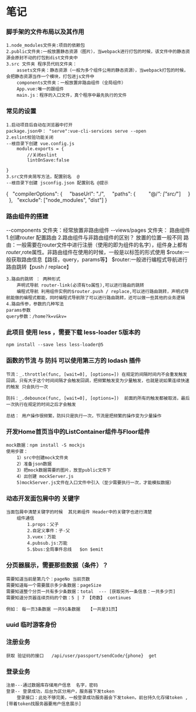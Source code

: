# 笔记

### 脚手架的文件布局以及其作用
    1.node_modules文件夹:项目的依赖包
    2.public文件夹:一般放置静态资源（图片），当webpack进行打包的时候，该文件中的静态资源会原封不动的打包到dist文件夹中
    3.src 文件夹 程序员代码文件夹：
        assets文件夹：静态资源（一般为多个组件公用的静态资源），当webpack打包的时候，会把静态资源当作一个模块，打包进js文件中
        components文件夹：一般放置非路由组件（全局组件）
        App.vue:唯一的跟组件
        main.js：程序的入口文件，真个程序中最先执行的文件
### 常见的设置
    1.启动项目后自动在浏览器中打开
	package.json中： "serve":vue-cli-services serve --open
    2.eslint校验功能关闭
	--根目录下创建 vue.config.js
		module.exports = {
			//关闭eslint
			lintOnSave:false
	
	}
    3.src文件夹简写方法，配置别名  @
	--根目录下创建 jsconfig.json 配置别名 @提示
{
	  "compilerOptions": {
	    "baseUrl": "./",
	    "paths": {
	        "@/*": ["src/*"]
	    }
	  },
	  "exclude": ["node_modules", "dist"]
	}


### 路由组件的搭建
   --components 文件夹：经常放置非路由组件
   --views/pages 文件夹： 路由组件
	1.创建router
		配置路由
	2.路由组件与非路由组件的区别？
		放置的位置一般不同
		路由：一般需要在router文件中进行注册（使用的即为组件的名字），组件身上都有$router,$rote属性。非路由组件在使用的时候，一般是以标签的形式使用
			$route:一般获取路由信息【路径，query，params等】
			$router:一般进行编程式导航进行路由跳转【push / replace】

	3.路由的跳转 ： 两种形式
		声明式导航 router-link(必须有to属性),可以进行路由的跳转
		编程式导航 利用组件实例的$router.push / replace,可以进行路由跳转，声明式导航能做的编程式都能，同时编程式导航除了可以进行路由跳转，还可以做一些其他的业务逻辑
    4.路由传参，参数的几种写法
    params参数
    query参数：/home?k=v&kv= 
		


### 此项目 使用 less ，需要下载 less-loader 5版本的
    npm install --save less less-loader@5


### 函数的节流 与 防抖  可以使用第三方的 lodash 插件
	节流：_.throttle(func, [wait=0], [options=]) 在规定的间隔时间内不会重发触发回调，只有大于这个时间间隔才会触发回调，把频繁触发变为少量触发，也就是说如果连续快速的触发 只会执行一次

	防抖：_.debounce(func, [wait=0], [options=])  前面的所有的触发都被取消，最后一次执行在规定的时间之后才会触发

	总结： 用户操作很频繁，防抖只是执行一次，节流是把频繁的操作变为少量操作

### 开发Home首页当中的ListContainer组件与Floor组件
	mock数据：npm install -S mockjs
	使用步骤：
		1）src中创建mock文件夹
		2）准备json数据
		3）把mock数据需要的图片，放至public文件下
		4）出创建 mockServer.js
		5)mockServer.js文件在入口文件中引入（至少需要执行一次，才能模拟数据）
### 动态开发面包屑中的 关键字
	当面包屑中清楚关键字的时候  其兄弟组件 Header中的关键字也进行清楚
		组件通信
			1.props：父子
			2.自定义事件：子-父
			3.vuex：万能
			4.pubsub.js:万能
			5.$bus:全局事件总线   $on $emit 

### 分页器展示，需要那些数据（条件）？
	需要知道当前是第几个：pageNo 当前页数
	需要知道每一个需要展示多少条数据：pageSize
	需要知道整个分页一共有多少条数据：total  --- [获取另外一条信息：一共多少页]
	需要知道分页器连续页码的个数：5 | 7 【奇数】 continues

	例如： 每一页3条数据 一共91条数据   【一共是31页】


### uuid 临时游客身份
	

### 注册业务
	获取 验证码的接口   /api/user/passport/sendCode/{phone}  get

### 登录业务
	注册---通过数据库存储用户信息  名字，密码
	登录-- 登录成功，后台为区分用户，服务器下发token
		登录接口：此处不够完美，一般登录成功服务器会下发token，前台持久化存储token ,[带着token找服务器要用户信息展示]